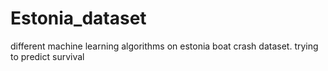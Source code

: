 # Estonia_dataset
different machine learning algorithms on estonia boat crash dataset. trying to predict survival
